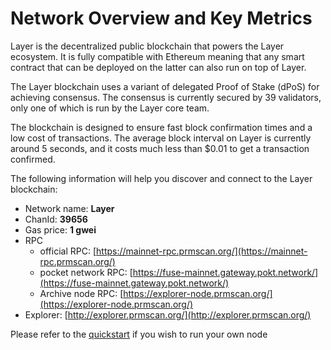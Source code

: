 # Network Overview and Key Metrics

Layer is the decentralized public blockchain that powers the Layer ecosystem. It is fully compatible with Ethereum meaning that any smart contract that can be deployed on the latter can also run on top of Layer.

The Layer blockchain uses a variant of delegated Proof of Stake \(dPoS\) for achieving consensus. The consensus is currently secured by 39 validators, only one of which is run by the Layer core team.

The blockchain is designed to ensure fast block confirmation times and a low cost of transactions. The average block interval on Layer is currently around 5 seconds, and it costs much less than $0.01 to get a transaction confirmed.

The following information will help you discover and connect to the Layer blockchain:   

* Network name: **Layer**
* ChanId: **39656**
* Gas price: **1 gwei**
* RPC
  * official RPC: [https://mainnet-rpc.prmscan.org/](https://mainnet-rpc.prmscan.org/)
  * pocket network RPC: [https://fuse-mainnet.gateway.pokt.network/](https://fuse-mainnet.gateway.pokt.network/)
  * Archive node RPC:  [https://explorer-node.prmscan.org/](https://explorer-node.prmscan.org/)
* Explorer: [http://explorer.prmscan.org/](http://explorer.prmscan.org/)

Please refer to the [quickstart](https://github.com/fkt20/FAKTNetwork/#using-quickstart) if you wish to run your own node

